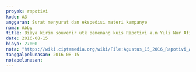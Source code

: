 ```yaml
---
proyek: rapotivi
kode: A3
anggaran: Surat menyurat dan ekspedisi materi kampanye
nama: Abby
title: Biaya kirim souvenir utk pemenang kuis Rapotivi a.n Yuli Nur Afifah
date: 2016-08-15
biaya: 27000
nota: "https://wiki.ciptamedia.org/wiki/File:Agustus_15_2016_Rapotivi_A3_Biaya_kirim_souvenir_pemenang_kuis_a.n_Yuli.jpg"
tanggalpelunasan: 2016-08-15
notapelunasan:
---
```

